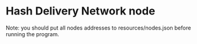 # Hash Delivery Network node

Note: you should put all nodes addresses to resources/nodes.json before running the program.

